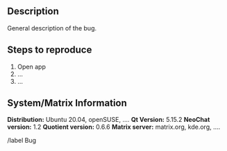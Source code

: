 <!--
Hello, thanks for reporting a bug. To help us with the debugging,
please make sure to fill all the recommended information.
Thanks!
-->

## Description

General description of the bug.

## Steps to reproduce

1. Open app
2. ...
3. ...

## System/Matrix Information

**Distribution:** Ubuntu 20.04, openSUSE, ....
**Qt Version:** 5.15.2
**NeoChat version:** 1.2
**Quotient version:** 0.6.6
**Matrix server:** matrix.org, kde.org, ....

/label Bug
